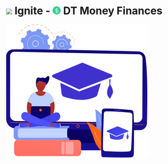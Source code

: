 #  <img src=".github/rocketseat.ico" width="22px"> Ignite - <img src="public/favicon.png" width="22px"> DT Money Finances

<img src=".github/computer.png">
